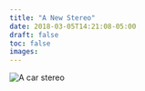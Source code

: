```yaml
---
title: "A New Stereo"
date: 2018-03-05T14:21:08-05:00
draft: false
toc: false
images: 
---
```

![A car stereo](car-stereo.jpg)

